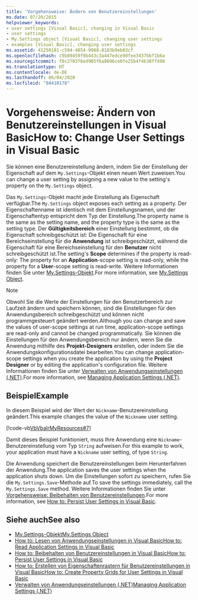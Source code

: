 ```yaml
---
title: 'Vorgehensweise: Ändern von Benutzereinstellungen'
ms.date: 07/20/2015
helpviewer_keywords:
- user settings [Visual Basic], changing in Visual Basic
- user settings
- My.Settings object [Visual Basic], changing user settings
- examples [Visual Basic], changing user settings
ms.assetid: 41250181-c594-4854-9988-8183b9eb03cf
ms.openlocfilehash: c9b89459f9b443c3a447edce90fee3437bbf1b6a
ms.sourcegitcommit: f8c270376ed905f6a8896ce0fe25b4f4b38ff498
ms.translationtype: HT
ms.contentlocale: de-DE
ms.lasthandoff: 06/04/2020
ms.locfileid: "84410178"
---
```

# <a name="how-to-change-user-settings-in-visual-basic"></a><span data-ttu-id="22585-102">Vorgehensweise: Ändern von Benutzereinstellungen in Visual Basic</span><span class="sxs-lookup"><span data-stu-id="22585-102">How to: Change User Settings in Visual Basic</span></span>

<span data-ttu-id="22585-103">Sie können eine Benutzereinstellung ändern, indem Sie der Einstellung der Eigenschaft auf dem `My.Settings`-Objekt einen neuen Wert zuweisen.</span><span class="sxs-lookup"><span data-stu-id="22585-103">You can change a user setting by assigning a new value to the setting's property on the `My.Settings` object.</span></span>  
  
 <span data-ttu-id="22585-104">Das `My.Settings`-Objekt macht jede Einstellung als Eigenschaft verfügbar.</span><span class="sxs-lookup"><span data-stu-id="22585-104">The `My.Settings` object exposes each setting as a property.</span></span> <span data-ttu-id="22585-105">Der Eigenschaftenname ist identisch mit dem Einstellungsnamen, und der Eigenschaftentyp entspricht dem Typ der Einstellung.</span><span class="sxs-lookup"><span data-stu-id="22585-105">The property name is the same as the setting name, and the property type is the same as the setting type.</span></span> <span data-ttu-id="22585-106">Der **Gültigkeitsbereich** einer Einstellung bestimmt, ob die Eigenschaft schreibgeschützt ist: Die Eigenschaft für eine Bereichseinstellung für die **Anwendung** ist schreibgeschützt, während die Eigenschaft für eine Bereichseinstellung für den **Benutzer** nicht schreibgeschützt ist.</span><span class="sxs-lookup"><span data-stu-id="22585-106">The setting's **Scope** determines if the property is read-only: The property for an **Application**-scope setting is read-only, while the property for a **User**-scope setting is read-write.</span></span> <span data-ttu-id="22585-107">Weitere Informationen finden Sie unter [My.Settings-Objekt](../../../language-reference/objects/my-settings-object.md).</span><span class="sxs-lookup"><span data-stu-id="22585-107">For more information, see [My.Settings Object](../../../language-reference/objects/my-settings-object.md).</span></span>  
  
> [!NOTE]
> <span data-ttu-id="22585-108">Obwohl Sie die Werte der Einstellungen für den Benutzerbereich zur Laufzeit ändern und speichern können, sind die Einstellungen für den Anwendungsbereich schreibgeschützt und können nicht programmgesteuert geändert werden.</span><span class="sxs-lookup"><span data-stu-id="22585-108">Although you can change and save the values of user-scope settings at run time, application-scope settings are read-only and cannot be changed programmatically.</span></span> <span data-ttu-id="22585-109">Sie können die Einstellungen für den Anwendungsbereich nur ändern, wenn Sie die Anwendung mithilfe des **Projekt-Designers** erstellen, oder indem Sie die Anwendungskonfigurationsdatei bearbeiten.</span><span class="sxs-lookup"><span data-stu-id="22585-109">You can change application-scope settings when you create the application by using the **Project Designer** or by editing the application's configuration file.</span></span> <span data-ttu-id="22585-110">Weitere Informationen finden Sie unter [Verwalten von Anwendungseinstellungen (.NET)](/visualstudio/ide/managing-application-settings-dotnet).</span><span class="sxs-lookup"><span data-stu-id="22585-110">For more information, see [Managing Application Settings (.NET)](/visualstudio/ide/managing-application-settings-dotnet).</span></span>  
  
## <a name="example"></a><span data-ttu-id="22585-111">Beispiel</span><span class="sxs-lookup"><span data-stu-id="22585-111">Example</span></span>  

 <span data-ttu-id="22585-112">In diesem Beispiel wird der Wert der `Nickname`-Benutzereinstellung geändert.</span><span class="sxs-lookup"><span data-stu-id="22585-112">This example changes the value of the `Nickname` user setting.</span></span>  
  
 [!code-vb[VbVbalrMyResources#7](~/samples/snippets/visualbasic/VS_Snippets_VBCSharp/VbVbalrMyResources/VB/Form1.vb#7)]  
  
 <span data-ttu-id="22585-113">Damit dieses Beispiel funktioniert, muss Ihre Anwendung eine `Nickname`-Benutzereinstellung vom Typ `String` aufweisen.</span><span class="sxs-lookup"><span data-stu-id="22585-113">For this example to work, your application must have a `Nickname` user setting, of type `String`.</span></span>  
  
 <span data-ttu-id="22585-114">Die Anwendung speichert die Benutzereinstellungen beim Herunterfahren der Anwendung.</span><span class="sxs-lookup"><span data-stu-id="22585-114">The application saves the user settings when the application shuts down.</span></span> <span data-ttu-id="22585-115">Um die Einstellungen sofort zu speichern, rufen Sie die `My.Settings.Save`-Methode auf.</span><span class="sxs-lookup"><span data-stu-id="22585-115">To save the settings immediately, call the `My.Settings.Save` method.</span></span> <span data-ttu-id="22585-116">Weitere Informationen finden Sie unter [Vorgehensweise: Beibehalten von Benutzereinstellungen](how-to-persist-user-settings.md).</span><span class="sxs-lookup"><span data-stu-id="22585-116">For more information, see [How to: Persist User Settings in Visual Basic](how-to-persist-user-settings.md).</span></span>  
  
## <a name="see-also"></a><span data-ttu-id="22585-117">Siehe auch</span><span class="sxs-lookup"><span data-stu-id="22585-117">See also</span></span>

- [<span data-ttu-id="22585-118">My.Settings-Objekt</span><span class="sxs-lookup"><span data-stu-id="22585-118">My.Settings Object</span></span>](../../../language-reference/objects/my-settings-object.md)
- [<span data-ttu-id="22585-119">How to: Lesen von Anwendungseinstellungen in Visual Basic</span><span class="sxs-lookup"><span data-stu-id="22585-119">How to: Read Application Settings in Visual Basic</span></span>](how-to-read-application-settings.md)
- [<span data-ttu-id="22585-120">How to: Beibehalten von Benutzereinstellungen in Visual Basic</span><span class="sxs-lookup"><span data-stu-id="22585-120">How to: Persist User Settings in Visual Basic</span></span>](how-to-persist-user-settings.md)
- [<span data-ttu-id="22585-121">How to: Erstellen von Eigenschaftenrastern für Benutzereinstellungen in Visual Basic</span><span class="sxs-lookup"><span data-stu-id="22585-121">How to: Create Property Grids for User Settings in Visual Basic</span></span>](how-to-create-property-grids-for-user-settings.md)
- [<span data-ttu-id="22585-122">Verwalten von Anwendungseinstellungen (.NET)</span><span class="sxs-lookup"><span data-stu-id="22585-122">Managing Application Settings (.NET)</span></span>](/visualstudio/ide/managing-application-settings-dotnet)
